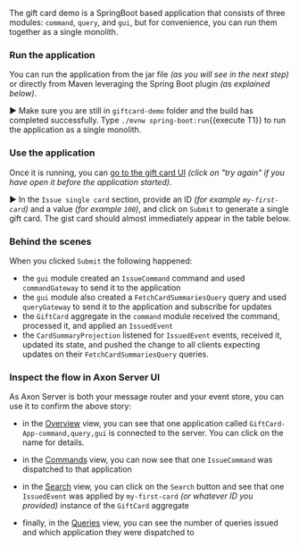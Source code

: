 The gift card demo is a SpringBoot based application that consists of three modules: `command`, `query`, and `gui`, but for convenience, you can run them together as a single monolith.

### Run the application

You can run the application from the jar file _(as you will see in the next step)_ or directly from Maven leveraging the Spring Boot plugin _(as explained below)_.

▶️ Make sure you are still in `giftcard-demo` folder and the build has completed successfully. Type `./mvnw spring-boot:run`{{execute T1}} to run the application as a single monolith.

### Use the application

Once it is running, you can [go to the gift card UI](https://[[HOST_SUBDOMAIN]]-8080-[[KATACODA_HOST]].environments.katacoda.com/) _(click on "try again" if you have open it before the application started)_.

▶️ In the `Issue single card` section, provide an ID _(for example `my-first-card`)_ and a value _(for example `100`)_, and click on `Submit` to generate a single gift card. The gist card should almost immediately appear in the table below.

### Behind the scenes

When you clicked `Submit` the following happened:
 - the `gui` module created an `IssueCommand` command and used `commandGateway` to send it to the application
 - the `gui` module also created a `FetchCardSummariesQuery` query and used `queryGateway` to send it to the application and subscribe for updates
 - the `GiftCard` aggregate in the `command` module received the command, processed it, and applied an `IssuedEvent`
 - the `CardSummaryProjection` listened for `IssuedEvent` events, received it, updated its state, and pushed the change to all clients expecting updates on their `FetchCardSummariesQuery` queries.

### Inspect the flow in Axon Server UI

As Axon Server is both your message router and your event store, you can use it to confirm the above story:

 - in the [Overview](https://[[HOST_SUBDOMAIN]]-8024-[[KATACODA_HOST]].environments.katacoda.com/#overview) view, you can see that one application called `GiftCard-App-command,query,gui` is connected to the server. You can click on the name for details.

 - in the [Commands](https://[[HOST_SUBDOMAIN]]-8024-[[KATACODA_HOST]].environments.katacoda.com/#commands) view, you can now see that one `IssueCommand` was dispatched to that application

 - in the [Search](https://[[HOST_SUBDOMAIN]]-8024-[[KATACODA_HOST]].environments.katacoda.com/#query) view, you can click on the `Search` button and see that one `IssuedEvent` was applied by `my-first-card` _(or whatever ID you provided)_ instance of the `GiftCard` aggregate

- finally, in the [Queries](https://[[HOST_SUBDOMAIN]]-8024-[[KATACODA_HOST]].environments.katacoda.com/#queries) view, you can see the number of queries issued and which application they were dispatched to
